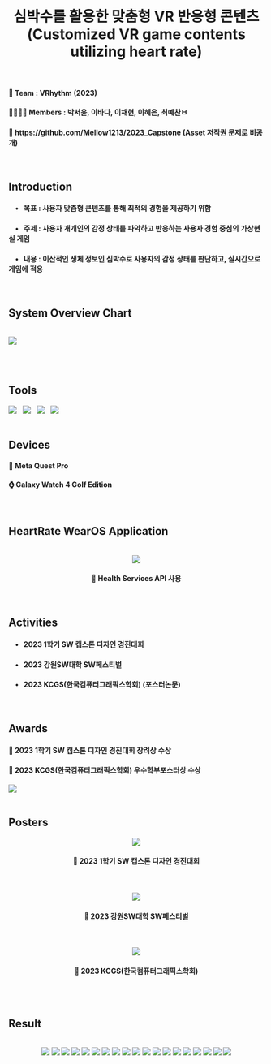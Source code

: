 <div>
  <!-- Title -->
  <div align='center'>
    <h1>심박수를 활용한 맞춤형 VR 반응형 콘텐츠 (Customized VR game contents utilizing heart rate)</h1>
  </div>

  <br>

  <!-- Team -->
  <h4> 🦄 Team : VRhythm (2023)</h4>
  <h4> 👨‍👩‍👧‍👦 Members : 박서윤, 이바다, 이채현, 이혜은, 최예찬ㅂ </h4>
  <h4> 🔗 https://github.com/Mellow1213/2023_Capstone (Asset 저작권 문제로 비공개) </h4>

  <br>

  <!-- Introduction-->
  <h2> Introduction </h2>
  <div>
    <h4> &nbsp&nbsp&nbsp • &nbsp 목표 : 사용자 맞춤형 콘텐츠를 통해 최적의 경험을 제공하기 위함 </h4>
    <h4> &nbsp&nbsp&nbsp • &nbsp 주제 : 사용자 개개인의 감정 상태를 파악하고 반응하는 사용자 경험 중심의 가상현실 게임 </h4>
    <h4> &nbsp&nbsp&nbsp • &nbsp 내용 : 이산적인 생체 정보인 심박수로 사용자의 감정 상태를 판단하고, 실시간으로 게임에 적용 </h4>
  </div>

  <br>

  <!-- System Overview Chart -->
  <h2> System Overview Chart </h2>
  <br>
  <img src="https://github.com/user-attachments/assets/581dc3f3-e38c-45f1-8152-fd93cc7159c8">

  <br><br>

  <!-- Tools -->
  <h2> Tools </h2>
  <div>
    <img src="https://img.shields.io/badge/Unity-100000?style=for-the-badge&logo=unity&logoColor=white"/>&nbsp&nbsp
    <img src="https://img.shields.io/badge/blender-E87D0D?style=for-the-badge&logo=blender&logoColor=white"/>&nbsp&nbsp
    <img src="https://img.shields.io/badge/firebase-DD2C00?style=for-the-badge&logo=firebase&logoColor=white"/>&nbsp&nbsp
    <img src="https://img.shields.io/badge/androidstudio-3DDC84?style=for-the-badge&logo=androidstudio&logoColor=white"/>&nbsp&nbsp
  </div>
  
  <br>

  <!-- Devices -->
  <h2> Devices </h2>
  <h4> 🥽 Meta Quest Pro </h4>
  <h4> ⌚ Galaxy Watch 4 Golf Edition </h4>
  
  <br>

  <!-- Application -->
  <h2> HeartRate WearOS Application </h2>
  <br>
  <div align="center">
    <img src="https://github.com/lbd0/HeartRate_WatchApp/assets/80818640/ff95a3b7-a943-4cc9-a96f-42e2372cf7dc">
    <h4> 📱 Health Services API 사용 </h4>
  </div>
  
  <br>

  <!-- Activities -->
  <h2> Activities </h2>
  <div>
    <h4> &nbsp&nbsp&nbsp • &nbsp 2023 1학기 SW 캡스톤 디자인 경진대회 </h4>
    <h4> &nbsp&nbsp&nbsp • &nbsp 2023 강원SW대학 SW페스티벌 </h4>
    <h4> &nbsp&nbsp&nbsp • &nbsp 2023 KCGS(한국컴퓨터그래픽스학회) (포스터논문) </h4>
  </div>

  <br>

  <!-- Awards -->
  <h2> Awards </h2>
  <div>
    <h4> 🏅 2023 1학기 SW 캡스톤 디자인 경진대회 장려상 수상 </h4>
    <h4> 🏅 2023 KCGS(한국컴퓨터그래픽스학회) 우수학부포스터상 수상 </h4>
    <img src="https://github.com/user-attachments/assets/2b1b85f1-904e-40dd-bc95-f728f0bf3e55"/>
  </div>

  <br>

  <!-- Poster -->
  <h2> Posters </h2>
  <div align="center">
    <img src="https://github.com/user-attachments/assets/27576e5c-6914-4c59-ae32-a6c5386ef6a0"/>
    <h4> 📑 2023 1학기 SW 캡스톤 디자인 경진대회 </h4>
    <br><br>
    <img src="https://github.com/user-attachments/assets/ee3485e7-8068-4496-8215-02fcd4f6c183"/>
    <h4> 📑 2023 강원SW대학 SW페스티벌 </h4>
    <br><br>
    <img src="https://github.com/user-attachments/assets/5e0642a7-a35f-4dfb-8114-b54f493860f1"/>
    <h4> 📑 2023 KCGS(한국컴퓨터그래픽스학회) </h4>
  </div>
  
  <br><br>

  <!-- Result Presentation -->
  <h2> Result </h2>
  <br>
  <div align="center">
    <img src="https://github.com/user-attachments/assets/3c79ba15-3a90-450d-aff4-2fbebbdefad4"/>
    <img src="https://github.com/user-attachments/assets/b32b1d81-6c6b-49f8-862d-303113f937f5"/>
    <img src="https://github.com/user-attachments/assets/5edfe9d6-c32a-4646-b255-187186da4ce9"/>
    <img src="https://github.com/user-attachments/assets/5c6fd051-7fe8-40bb-a6de-faeaf74d24b9"/>
    <img src="https://github.com/user-attachments/assets/056faac2-8048-4e16-a117-14e48a9a2290"/>
    <img src="https://github.com/user-attachments/assets/d8a6c592-f929-42a8-bf68-cfb750a667fa"/>
    <img src="https://github.com/user-attachments/assets/a7c02bd8-0845-4ef6-93d9-725aea10c14c"/>
    <img src="https://github.com/user-attachments/assets/d3d59558-6a97-42af-8674-0c45f6fd1639"/>
    <img src="https://github.com/user-attachments/assets/41f547f7-5166-4366-aa61-1b14fcca5511"/>
    <img src="https://github.com/user-attachments/assets/e5a50bee-e8f1-4cb7-a965-74c3d12ee172"/>
    <img src="https://github.com/user-attachments/assets/7cfb2b72-275c-4ec7-924f-37202b23baff"/>
    <img src="https://github.com/user-attachments/assets/9b8a07ce-1cbf-4bf6-b15b-04ed9f898e48"/>
    <img src="https://github.com/user-attachments/assets/51d9ce6a-2401-40e0-ad83-d579ed1cfef3"/>
    <img src="https://github.com/user-attachments/assets/abc97749-5916-4834-8b9a-9797a7328f98"/>
    <img src="https://github.com/user-attachments/assets/cf189aac-1e11-4ca7-8acb-89967ab68738"/>
    <img src="https://github.com/user-attachments/assets/84f41aa6-d35f-4ed5-8956-f65e73597fae"/>
    <img src="https://github.com/user-attachments/assets/4a09c09b-1b56-4794-91ba-f64bfe8d90a2"/>
    <img src="https://github.com/user-attachments/assets/0833ef66-8f1a-4583-8bad-8ec3b474ae2a"/>
    <img src="https://github.com/user-attachments/assets/0562ed08-130e-4abf-814f-c6420394b6f1"/>
    
  </div>
